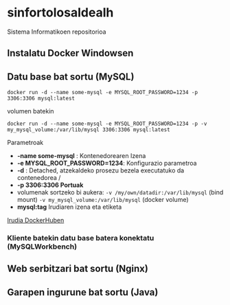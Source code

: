 
# sinfortolosaldealh
Sistema Informatikoen repositorioa

## Instalatu Docker Windowsen
## 

## Datu base bat sortu (MySQL)

```docker run -d --name some-mysql -e MYSQL_ROOT_PASSWORD=1234 -p 3306:3306 mysql:latest```

volumen batekin 

```docker run -d --name some-mysql -e MYSQL_ROOT_PASSWORD=1234 -p -v my_mysql_volume:/var/lib/mysql 3306:3306 mysql:latest```

Parametroak
- **-name some-mysql** : Kontenedorearen Izena 
- **-e MYSQL_ROOT_PASSWORD=1234**: Konfigurazio parametroa
- **-d** : Detached, atzekaldeko prosezu bezela executatuko da contenedorea / 
- **-p 3306:3306 Portuak**
- volumenak sortzeko bi aukera:
	```-v /my/own/datadir:/var/lib/mysql``` (bind mount)
 ```-v my_mysql_volume:/var/lib/mysql```  (docker volume)
- **mysql:tag** Irudiaren izena eta etiketa


[Irudia DockerHuben](https://hub.docker.com/_/mysql)

### Kliente batekin datu base batera konektatu (MySQLWorkbench)

## Web serbitzari bat sortu (Nginx)

## Garapen ingurune bat sortu (Java)

## 

